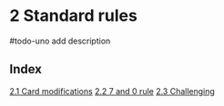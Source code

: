 # 2 Standard rules

#todo-uno add description
## Index
[2.1 Card modifications](./card-mods.html)
[2.2 7 and 0 rule](./7-and-0.html)
[2.3 Challenging](./challenging.html)

